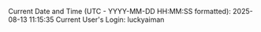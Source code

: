 Current Date and Time (UTC - YYYY-MM-DD HH:MM:SS formatted): 2025-08-13 11:15:35
Current User's Login: luckyaiman
